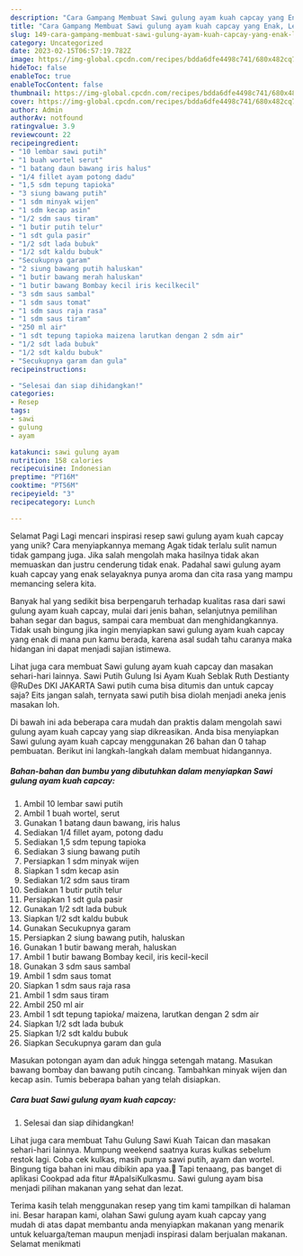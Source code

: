 ```yaml
---
description: "Cara Gampang Membuat Sawi gulung ayam kuah capcay yang Enak, Lezat"
title: "Cara Gampang Membuat Sawi gulung ayam kuah capcay yang Enak, Lezat"
slug: 149-cara-gampang-membuat-sawi-gulung-ayam-kuah-capcay-yang-enak-lezat
category: Uncategorized
date: 2023-02-15T06:57:19.782Z
image: https://img-global.cpcdn.com/recipes/bdda6dfe4498c741/680x482cq70/sawi-gulung-ayam-kuah-capcay-foto-resep-utama.jpg
hideToc: false
enableToc: true
enableTocContent: false
thumbnail: https://img-global.cpcdn.com/recipes/bdda6dfe4498c741/680x482cq70/sawi-gulung-ayam-kuah-capcay-foto-resep-utama.jpg
cover: https://img-global.cpcdn.com/recipes/bdda6dfe4498c741/680x482cq70/sawi-gulung-ayam-kuah-capcay-foto-resep-utama.jpg
author: Admin
authorAv: notfound
ratingvalue: 3.9
reviewcount: 22
recipeingredient:
- "10 lembar sawi putih"
- "1 buah wortel serut"
- "1 batang daun bawang iris halus"
- "1/4 fillet ayam potong dadu"
- "1,5 sdm tepung tapioka"
- "3 siung bawang putih"
- "1 sdm minyak wijen"
- "1 sdm kecap asin"
- "1/2 sdm saus tiram"
- "1 butir putih telur"
- "1 sdt gula pasir"
- "1/2 sdt lada bubuk"
- "1/2 sdt kaldu bubuk"
- "Secukupnya garam"
- "2 siung bawang putih haluskan"
- "1 butir bawang merah haluskan"
- "1 butir bawang Bombay kecil iris kecilkecil"
- "3 sdm saus sambal"
- "1 sdm saus tomat"
- "1 sdm saus raja rasa"
- "1 sdm saus tiram"
- "250 ml air"
- "1 sdt tepung tapioka maizena larutkan dengan 2 sdm air"
- "1/2 sdt lada bubuk"
- "1/2 sdt kaldu bubuk"
- "Secukupnya garam dan gula"
recipeinstructions:

- "Selesai dan siap dihidangkan!"
categories:
- Resep
tags:
- sawi
- gulung
- ayam

katakunci: sawi gulung ayam 
nutrition: 158 calories
recipecuisine: Indonesian
preptime: "PT16M"
cooktime: "PT56M"
recipeyield: "3"
recipecategory: Lunch

---
```



Selamat Pagi Lagi mencari inspirasi resep sawi gulung ayam kuah capcay yang unik? Cara menyiapkannya memang Agak tidak terlalu sulit namun tidak gampang juga. Jika salah mengolah maka hasilnya tidak akan memuaskan dan justru cenderung tidak enak. Padahal sawi gulung ayam kuah capcay yang enak selayaknya punya aroma dan cita rasa yang mampu memancing selera kita.


Banyak hal yang sedikit bisa berpengaruh terhadap kualitas rasa dari sawi gulung ayam kuah capcay, mulai dari jenis bahan, selanjutnya pemilihan bahan segar dan bagus, sampai cara membuat dan menghidangkannya. Tidak usah bingung jika ingin menyiapkan sawi gulung ayam kuah capcay yang enak di mana pun kamu berada, karena asal sudah tahu caranya maka hidangan ini dapat menjadi sajian istimewa.

Lihat juga cara membuat Sawi gulung ayam kuah capcay dan masakan sehari-hari lainnya. Sawi Putih Gulung Isi Ayam Kuah Seblak Ruth Destianty @RuDes DKI JAKARTA Sawi putih cuma bisa ditumis dan untuk capcay saja? Eits jangan salah, ternyata sawi putih bisa diolah menjadi aneka jenis masakan loh.


Di bawah ini ada beberapa cara mudah dan praktis dalam mengolah sawi gulung ayam kuah capcay yang siap dikreasikan. Anda bisa menyiapkan Sawi gulung ayam kuah capcay menggunakan 26 bahan dan 0 tahap pembuatan. Berikut ini langkah-langkah dalam membuat hidangannya.

<!--inarticleads1-->

##### Bahan-bahan dan bumbu yang dibutuhkan dalam menyiapkan Sawi gulung ayam kuah capcay:

1. Ambil 10 lembar sawi putih
1. Ambil 1 buah wortel, serut
1. Gunakan 1 batang daun bawang, iris halus
1. Sediakan 1/4 fillet ayam, potong dadu
1. Sediakan 1,5 sdm tepung tapioka
1. Sediakan 3 siung bawang putih
1. Persiapkan 1 sdm minyak wijen
1. Siapkan 1 sdm kecap asin
1. Sediakan 1/2 sdm saus tiram
1. Sediakan 1 butir putih telur
1. Persiapkan 1 sdt gula pasir
1. Gunakan 1/2 sdt lada bubuk
1. Siapkan 1/2 sdt kaldu bubuk
1. Gunakan Secukupnya garam
1. Persiapkan 2 siung bawang putih, haluskan
1. Gunakan 1 butir bawang merah, haluskan
1. Ambil 1 butir bawang Bombay kecil, iris kecil-kecil
1. Gunakan 3 sdm saus sambal
1. Ambil 1 sdm saus tomat
1. Siapkan 1 sdm saus raja rasa
1. Ambil 1 sdm saus tiram
1. Ambil 250 ml air
1. Ambil 1 sdt tepung tapioka/ maizena, larutkan dengan 2 sdm air
1. Siapkan 1/2 sdt lada bubuk
1. Siapkan 1/2 sdt kaldu bubuk
1. Siapkan Secukupnya garam dan gula


Masukan potongan ayam dan aduk hingga setengah matang. Masukan bawang bombay dan bawang putih cincang. Tambahkan minyak wijen dan kecap asin. Tumis beberapa bahan yang telah disiapkan. 

<!--inarticleads2-->

##### Cara buat Sawi gulung ayam kuah capcay:


1. Selesai dan siap dihidangkan!

Lihat juga cara membuat Tahu Gulung Sawi Kuah Taican dan masakan sehari-hari lainnya. Mumpung weekend saatnya kuras kulkas sebelum restok lagi. Coba cek kulkas, masih punya sawi putih, ayam dan wortel. Bingung tiga bahan ini mau dibikin apa yaa.🤔 Tapi tenaang, pas banget di aplikasi Cookpad ada fitur #ApaIsiKulkasmu. Sawi gulung ayam bisa menjadi pilihan makanan yang sehat dan lezat. 

Terima kasih telah menggunakan resep yang tim kami tampilkan di halaman ini. Besar harapan kami, olahan Sawi gulung ayam kuah capcay yang mudah di atas dapat membantu anda menyiapkan makanan yang menarik untuk keluarga/teman maupun menjadi inspirasi dalam berjualan makanan. Selamat menikmati
